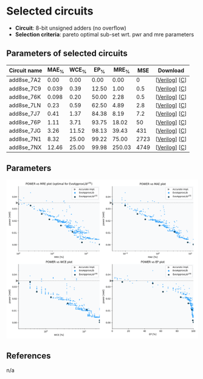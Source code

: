 
Selected circuits
===================
 - **Circuit**: 8-bit unsigned adders (no overflow)
 - **Selection criteria**: pareto optimal sub-set wrt. pwr and mre parameters

Parameters of selected circuits
----------------------------

| Circuit name | MAE<sub>%</sub> | WCE<sub>%</sub> | EP<sub>%</sub> | MRE<sub>%</sub> | MSE | Download |
| --- |  --- | --- | --- | --- | --- | --- | 
| add8se_7A2 | 0.00 | 0.00 | 0.00 | 0.00 | 0 |  [[Verilog](add8se_7A2.v)]  [[C](add8se_7A2.c)] |
| add8se_7C9 | 0.039 | 0.39 | 12.50 | 1.00 | 0.5 |  [[Verilog](add8se_7C9.v)]  [[C](add8se_7C9.c)] |
| add8se_76K | 0.098 | 0.20 | 50.00 | 2.28 | 0.5 |  [[Verilog](add8se_76K.v)]  [[C](add8se_76K.c)] |
| add8se_7LN | 0.23 | 0.59 | 62.50 | 4.89 | 2.8 |  [[Verilog](add8se_7LN.v)]  [[C](add8se_7LN.c)] |
| add8se_7J7 | 0.41 | 1.37 | 84.38 | 8.19 | 7.2 |  [[Verilog](add8se_7J7.v)]  [[C](add8se_7J7.c)] |
| add8se_76P | 1.11 | 3.71 | 93.75 | 18.02 | 50 |  [[Verilog](add8se_76P.v)]  [[C](add8se_76P.c)] |
| add8se_7JG | 3.26 | 11.52 | 98.13 | 39.43 | 431 |  [[Verilog](add8se_7JG.v)]  [[C](add8se_7JG.c)] |
| add8se_7N1 | 8.32 | 25.00 | 99.22 | 75.00 | 2723 |  [[Verilog](add8se_7N1.v)]  [[C](add8se_7N1.c)] |
| add8se_7NX | 12.46 | 25.00 | 99.98 | 250.03 | 4749 |  [[Verilog](add8se_7NX.v)]  [[C](add8se_7NX.c)] |
    
Parameters
--------------
![Parameters figure](fig.png)

References
--------------
n/a

             